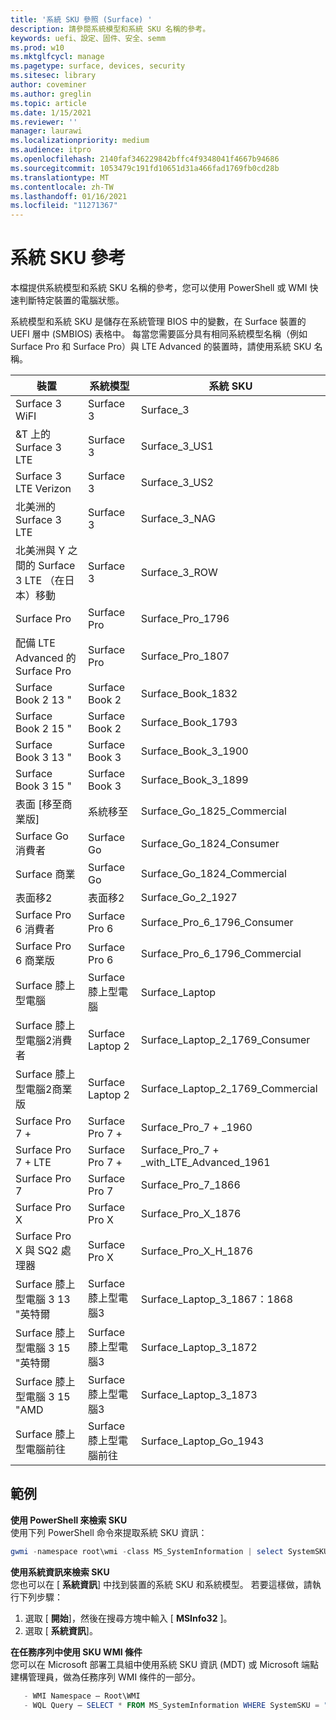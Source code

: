 ```yaml
---
title: '系統 SKU 參照 (Surface) '
description: 請參閱系統模型和系統 SKU 名稱的參考。
keywords: uefi、設定、固件、安全、semm
ms.prod: w10
ms.mktglfcycl: manage
ms.pagetype: surface, devices, security
ms.sitesec: library
author: coveminer
ms.author: greglin
ms.topic: article
ms.date: 1/15/2021
ms.reviewer: ''
manager: laurawi
ms.localizationpriority: medium
ms.audience: itpro
ms.openlocfilehash: 2140faf346229842bffc4f9348041f4667b94686
ms.sourcegitcommit: 1053479c191fd10651d31a466fad1769fb0cd28b
ms.translationtype: MT
ms.contentlocale: zh-TW
ms.lasthandoff: 01/16/2021
ms.locfileid: "11271367"
---
```

# 系統 SKU 參考

本檔提供系統模型和系統 SKU 名稱的參考，您可以使用 PowerShell 或 WMI 快速判斷特定裝置的電腦狀態。

系統模型和系統 SKU 是儲存在系統管理 BIOS 中的變數，在 Surface 裝置的 UEFI 層中 (SMBIOS) 表格中。 每當您需要區分具有相同系統模型名稱（例如 Surface Pro 和 Surface Pro）與 LTE Advanced 的裝置時，請使用系統 SKU 名稱。

| 裝置   | 系統模型 | 系統 SKU       |
| ---------- | ----------- | -------------- |
| Surface 3 WiFI                                               | Surface 3        | Surface_3                        |
| &T 上的 Surface 3 LTE                                           | Surface 3        | Surface_3_US1                    |
| Surface 3 LTE Verizon                                        | Surface 3        | Surface_3_US2                    |
| 北美洲的 Surface 3 LTE                                  | Surface 3        | Surface_3_NAG                    |
| 北美洲與 Y 之間的 Surface 3 LTE （在日本）移動 | Surface 3        | Surface_3_ROW                    |
| Surface Pro                                                  | Surface Pro      | Surface_Pro_1796                 |
| 配備 LTE Advanced 的 Surface Pro                                | Surface Pro      | Surface_Pro_1807                 |
| Surface Book 2 13 "                                        | Surface Book 2   | Surface_Book_1832                |
| Surface Book 2 15 "                                        | Surface Book 2   | Surface_Book_1793                |
| Surface Book 3 13 "                                        | Surface Book 3   | Surface_Book_3_1900                |
| Surface Book 3 15 "                                        | Surface Book 3   | Surface_Book_3_1899
| 表面 [移至商業版] | 系統移至 | Surface_Go_1825_Commercial |
| Surface Go 消費者                                          | Surface Go       | Surface_Go_1824_Consumer         |
| Surface 商業                                        | Surface Go       | Surface_Go_1824_Commercial       |
| 表面移2                                                 | 表面移2     | Surface_Go_2_1927                |
| Surface Pro 6 消費者                                       | Surface Pro 6    | Surface_Pro_6_1796_Consumer      |
| Surface Pro 6 商業版                                     | Surface Pro 6    | Surface_Pro_6_1796_Commercial    |
| Surface 膝上型電腦                                               | Surface 膝上型電腦   | Surface_Laptop                   |
| Surface 膝上型電腦2消費者                                    | Surface Laptop 2 | Surface_Laptop_2_1769_Consumer   |
| Surface 膝上型電腦2商業版                                  | Surface Laptop 2 | Surface_Laptop_2_1769_Commercial |
| Surface Pro 7 +                                               | Surface Pro 7 + | Surface_Pro_7 + _1960|
| Surface Pro 7 + LTE                                           | Surface Pro 7 + | Surface_Pro_7 + _with_LTE_Advanced_1961|
| Surface Pro 7                 | Surface Pro 7    | Surface_Pro_7_1866         |
| Surface Pro X                 | Surface Pro X    | Surface_Pro_X_1876         |
| Surface Pro X 與 SQ2 處理器                | Surface Pro X    | Surface_Pro_X_H_1876        |
| Surface 膝上型電腦 3 13 "英特爾 | Surface 膝上型電腦3 | Surface_Laptop_3_1867：1868 |
| Surface 膝上型電腦 3 15 "英特爾 | Surface 膝上型電腦3 | Surface_Laptop_3_1872      |
| Surface 膝上型電腦 3 15 "AMD   | Surface 膝上型電腦3 | Surface_Laptop_3_1873      | 
| Surface 膝上型電腦前往  | Surface 膝上型電腦前往 | Surface_Laptop_Go_1943      | 

## 範例 

**使用 PowerShell 來檢索 SKU**  
使用下列 PowerShell 命令來提取系統 SKU 資訊：

 ``` powershell  
gwmi -namespace root\wmi -class MS_SystemInformation | select SystemSKU 
```

**使用系統資訊來檢索 SKU**  
您也可以在 [ **系統資訊**] 中找到裝置的系統 SKU 和系統模型。 若要這樣做，請執行下列步驟：

1. 選取 [ **開始**]，然後在搜尋方塊中輸入 [ **MSInfo32** ]。  
1. 選取 [ **系統資訊**]。

**在任務序列中使用 SKU WMI 條件**  
您可以在 Microsoft 部署工具組中使用系統 SKU 資訊 (MDT) 或 Microsoft 端點建構管理員，做為任務序列 WMI 條件的一部分。

 ``` powershell  
    - WMI Namespace – Root\WMI
    - WQL Query – SELECT * FROM MS_SystemInformation WHERE SystemSKU = "Surface_Pro_1796"
 ``` 

